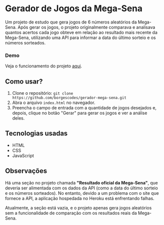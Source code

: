 # Gerador de Jogos da Mega-Sena
Um projeto de estudo que gera jogos de 6 números aleatórios da Mega-Sena. Após gerar os jogos, o projeto originalmente comparava e analisava quantos acertos cada jogo obteve em relação ao resultado mais recente da Mega-Sena, utilizando uma API para informar a data do último sorteio e os números sorteados.

### Demo
Veja o funcionamento do projeto [aqui](https://borgescodes.github.io/gerador-mega-sena/).

## Como usar?
1. Clone o repositório: `git clone https://github.com/borgescodes/gerador-mega-sena.git`
2. Abra o arquivo `index.html` no navegador.
3. Preencha o campo de entrada com a quantidade de jogos desejados e, depois, clique no botão "Gerar" para gerar os jogos e ver a análise deles.

## Tecnologias usadas
- HTML
- CSS
- JavaScript

## Observações
Há uma seção no projeto chamada **"Resultado oficial da Mega-Sena"**, que deveria ser alimentada com os dados da API (como a data do último sorteio e os números sorteados). No entanto, devido a um problema com o site que fornece a API, a aplicação hospedada no Heroku está enfrentando falhas. 

Atualmente, a seção está vazia, e o projeto apenas gera jogos aleatórios sem a funcionalidade de comparação com os resultados reais da Mega-Sena.

